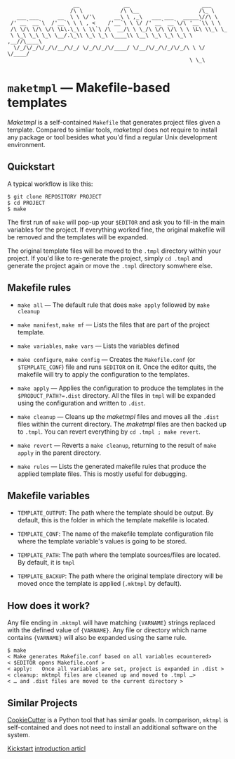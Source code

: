 ```
                     __              __                       ___      
                    /\ \            /\ \__                   /\_ \     
   ___ ___      __  \ \ \/'\      __\ \ ,_\   ___ ___   _____\//\ \    
 /' __` __`\  /'__`\ \ \ , <    /'__`\ \ \/ /' __` __`\/\ '__`\\ \ \   
 /\ \/\ \/\ \/\ \L\.\_\ \ \\`\ /\  __/\ \ \_/\ \/\ \/\ \ \ \L\ \\_\ \_ 
 \ \_\ \_\ \_\ \__/.\_\\ \_\ \_\ \____\\ \__\ \_\ \_\ \_\ \ ,__//\____\
  \/_/\/_/\/_/\/__/\/_/ \/_/\/_/\/____/ \/__/\/_/\/_/\/_/\ \ \/ \/____/
                                                          \ \_\        
```

# `maketmpl` ― Makefile-based templates

*Maketmpl* is a self-contained `Makefile` that generates project files
given a template. Compared to simliar tools, *maketmpl* does not require
to install any package or tool besides what you'd find a regular Unix
development environment.

## Quickstart

A typical workflow is like this:

```
$ git clone REPOSITORY PROJECT
$ cd PROJECT
$ make
```

The first run of `make` will pop-up your `$EDITOR` and ask you to fill-in the
main variables for the project. If everything worked fine, the original makefile
will be removed and the templates will be expanded.

The original template files will be moved to the `.tmpl` directory within your project. If 
you'd like to re-generate the project, simply `cd .tmpl` and generate the project again or
move the `.tmpl` directory somwhere else.

## Makefile rules 

- `make all` ― The default rule that does `make apply` followed by `make cleanup`

- `make manifest`, `make mf` ― Lists the files that are part of the project template. 

- `make variables`, `make vars` ― Lists the variables defined 

- `make configure`, `make config` ― Creates the `Makefile.conf` (or `$TEMPLATE_CONF`) file and runs
  `$EDITOR` on it. Once the editor quits, the makefile will try to 
   apply the configuration to the templates.

- `make apply` ­― Applies the configuration to produce the templates in the
  `$PRODUCT_PATH?=.dist` directory. All the files in
  `tmpl` will be expanded using the configuration and written
  to `.dist`.

- `make cleanup` ― Cleans up the *maketmpl* files and moves all the `.dist`
  files within the current directory. The *maketmpl* files
  are then backed up to `.tmpl`. You can revert everything
  by `cd .tmpl ; make revert`.

- `make revert` ―  Reverts a `make cleanup`, returning to the result
   of `make apply` in the parent directory.

- `make rules` ― Lists the generated makefile rules  that produce the applied
   template files. This is mostly useful for debugging.

## Makefile variables

- `TEMPLATE_OUTPUT`: The path where the template should be output. By default, this is
  the folder in which the template makefile is located.

- `TEMPLATE_CONF`: The name of the makefile template configuration file where the 
  template variable's values is going to be stored.

- `TEMPLATE_PATH`: The path where the template sources/files are located. By default,
  it is `tmpl`

- `TEMPLATE_BACKUP`: The path where the original template directory will be moved once the
   template is applied (`.mktmpl` by default).

## How does it work?

Any file ending in `.mktmpl` will have matching `{VARNAME}` strings
replaced with the defined value of `{VARNAME}`. Any file or directory which
name contains `{VARNAME}` will also be expanded using the same rule.

```
$ make
< Make generates Makefile.conf based on all variables ecountered>
< $EDITOR opens Makefile.conf >
< apply:   Once all variables are set, project is expanded in .dist >
< cleanup: mktmpl files are cleaned up and moved to .tmpl …>
< … and .dist files are moved to the current directory >
```

## Similar Projects

[CookieCutter](https://github.com/audreyr/cookiecutter) is a Python tool that
has similar goals. In comparison, `mktmpl` is self-contained and does not need to install an additional software on the system.

[Kickstart](https://github.com/Keats/kickstart) [introduction articl](https://dev.to/artemix/kickstart-a-fast-and-simple-project-bootstrapper-40k1)
